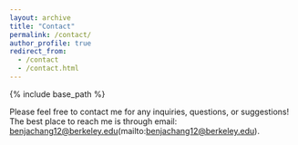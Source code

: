 ```yaml
---
layout: archive
title: "Contact"
permalink: /contact/
author_profile: true
redirect_from:
  - /contact
  - /contact.html
---
```


{% include base_path %}

Please feel free to contact me for any inquiries, questions, or suggestions! The best place to reach me is through email: benjachang12@berkeley.edu(mailto:benjachang12@berkeley.edu).
